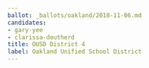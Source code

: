 ```yaml
---
ballot: _ballots/oakland/2018-11-06.md
candidates:
- gary-yee
- clarissa-doutherd
title: OUSD District 4
label: Oakland Unified School District
---
```


